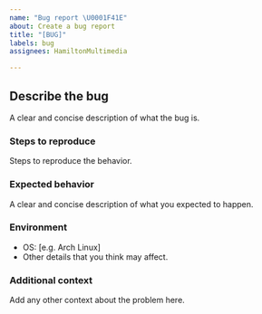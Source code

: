 ```yaml
---
name: "Bug report \U0001F41E"
about: Create a bug report
title: "[BUG]"
labels: bug
assignees: HamiltonMultimedia

---
```


## Describe the bug
A clear and concise description of what the bug is.

### Steps to reproduce
Steps to reproduce the behavior.

### Expected behavior
A clear and concise description of what you expected to happen.

### Environment
 - OS: [e.g. Arch Linux]
 - Other details that you think may affect.

### Additional context
Add any other context about the problem here.
